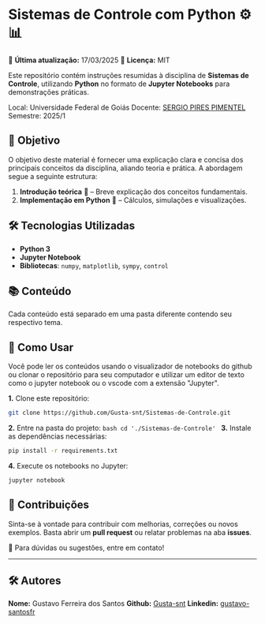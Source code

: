 # Sistemas de Controle com Python ⚙️📊

📅 **Última atualização:** 17/03/2025
📌 **Licença:** MIT

Este repositório contém instruções resumidas à disciplina de **Sistemas de Controle**, utilizando **Python** no formato de **Jupyter Notebooks** para demonstrações práticas.

Local: Universidade Federal de Goiás
Docente: [SERGIO PIRES PIMENTEL](https://sites.google.com/site/pimentelufg/)
Semestre: 2025/1


## 📌 Objetivo
O objetivo deste material é fornecer uma explicação clara e concisa dos principais conceitos da disciplina, aliando teoria e prática. A abordagem segue a seguinte estrutura:
1. **Introdução teórica** 📖 – Breve explicação dos conceitos fundamentais.
2. **Implementação em Python** 🐍 – Cálculos, simulações e visualizações.

## 🛠️ Tecnologias Utilizadas
- **Python 3**
- **Jupyter Notebook**
- **Bibliotecas**: `numpy`, `matplotlib`, `sympy`, `control`

## 📚 Conteúdo

Cada conteúdo está separado em uma pasta diferente contendo seu respectivo tema. 

## 🚀 Como Usar
Você pode ler os conteúdos usando o visualizador de notebooks do github ou clonar o repositório para seu computador e utilizar um editor de texto como o jupyter notebook ou o vscode com a extensão "Jupyter".

**1.** Clone este repositório:
   ```bash
   git clone https://github.com/Gusta-snt/Sistemas-de-Controle.git
   ```
**2.** Entre na pasta do projeto:
    ```bash
    cd './Sistemas-de-Controle'
    ``` 
**3.** Instale as dependências necessárias:
   ```bash
   pip install -r requirements.txt
   ```
**4.** Execute os notebooks no Jupyter:
   ```bash
   jupyter notebook
   ```

## 📌 Contribuições
Sinta-se à vontade para contribuir com melhorias, correções ou novos exemplos. Basta abrir um **pull request** ou relatar problemas na aba **issues**.

📩 Para dúvidas ou sugestões, entre em contato!

---

## 🛠️ Autores
**Nome:** Gustavo Ferreira dos Santos 
**Github:** [Gusta-snt](https://github.com/Gusta-snt)
**Linkedin:** [gustavo-santosfr](https://www.linkedin.com/in/gustavo-santosfr/)


